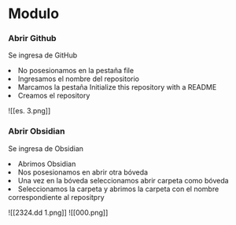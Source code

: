 # Modulo


<h3>Abrir Github</h3>
<p>Se ingresa de GitHub   </p>

<li>No posesionamos en la pestaña file</li>
<li>Ingresamos el nombre  del repositorio</li>
<li>Marcamos la pestaña Initialize this repository with a README</li>
<li>Creamos el repository</li>

![[es. 3.png]]



<h3>Abrir Obsidian</h3>
<p>Se ingresa de Obsidian  </p>

<li>Abrimos Obsidian</li>
<li>Nos posesionamos en abrir otra  bóveda</li>
<li>Una vez en la bóveda  seleccionamos abrir carpeta como bóveda</li>
<li>Seleccionamos la carpeta y abrimos la carpeta con el nombre correspondiente al repositpry</li>





![[2324.dd 1.png]]
![[000.png]]